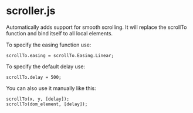 scroller.js
===========

Automatically adds support for smooth scrolling. It will replace the scrollTo
function and bind itself to all local <a> elements.

To specify the easing function use:

	scrollTo.easing = scrollTo.Easing.Linear;


To specify the default delay use:

	scrollTo.delay = 500;

You can also use it manually like this:

	scrollTo(x, y, [delay]);
	scrollTo(dom_element, [delay]);
